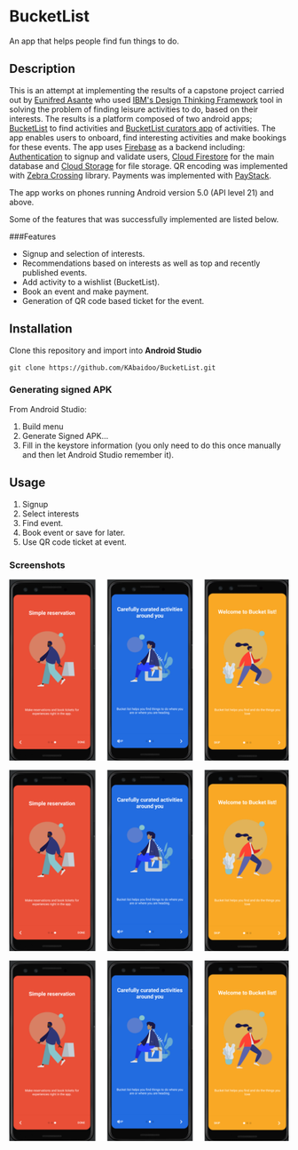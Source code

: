 # BucketList
An app that helps people find fun things to do.

## Description
This is an attempt at implementing the results of a capstone project carried out by 
[Eunifred Asante](https://www.linkedin.com/in/eunifred-asante-bediako-a90627189/)
who used [IBM's Design Thinking Framework](https://www.ibm.com/design/thinking/page/framework) 
tool in solving the problem of finding leisure activities to do, based on their interests. 
The results is a platform composed of two android apps; [BucketList](https://github.com/KAbaidoo/BucketList)
to find activities and [BucketList curators app](https://github.com/KAbaidoo/bucketList-curator) of activities.
The app enables users to onboard, find interesting activities and make bookings for these events. 
The app uses [Firebase](https://firebase.google.com/docs) as a backend including:
[Authentication](https://firebase.google.com/docs/auth) to signup and validate users, 
[Cloud Firestore](https://firebase.google.com/docs/firestore) for the main database 
and [Cloud Storage](https://firebase.google.com/docs/storage) for file storage. 
QR encoding was implemented with [Zebra Crossing](https://zxing.github.io/zxing/library) library.
Payments was implemented with [PayStack](https://paystack.com/gh/).

The app works on phones running Android version 5.0 (API level 21) and above. 

Some of the features that was successfully implemented are listed below.

###Features
- Signup and selection of interests.
- Recommendations based on interests as well as top and recently published events.
- Add activity to a wishlist (BucketList).
- Book an event and make payment.
- Generation of QR code based ticket for the event.

## Installation
Clone this repository and import into **Android Studio**
```
git clone https://github.com/KAbaidoo/BucketList.git

```
### Generating signed APK
From Android Studio:
1. Build menu
2. Generate Signed APK...
3. Fill in the keystore information (you only need to do this once manually and then let Android Studio remember it).

## Usage
1. Signup
2. Select interests
3. Find event.
4. Book event or save for later.
5. Use QR code ticket at event.

### Screenshots

![Intro screens](screenshots/intro_screens.png)

![Intro screens](screenshots/intro_screens.png)

![Intro screens](screenshots/intro_screens.png)




